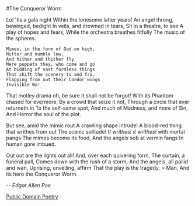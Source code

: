 #The Conqueror Worm

_Lo!_ 'tis a gala night
Within the lonesome latter years!
An angel throng, bewinged, bedight
In veils, and drowned in tears,
Sit in a theatre, to see
A play of hopes and fears,
While the orchestra breathes fitfully
The music of the spheres.
```
Mimes, in the form of God on high,
Mutter and mumble low,
And hither and thither fly 
Mere puppets they, who come and go
At bidding of vast formless things
That shift the scenery to and fro,
Flapping from out their Condor wings
Invisible Wo!
```
That motley drama oh, be sure
It shall not be forgot!
With its Phantom chased for evermore,
By a crowd that seize it not,
Through a circle that ever returneth in
To the self-same spot,
And much of Madness, and more of Sin,
And Horror the soul of the plot.

But see, amid the mimic rout
A crawling shape intrude!
A blood-red thing that writhes from out
The scenic solitude!
_It writhes! it writhes!_ with mortal pangs
The mimes become its food,
And the angels sob at vermin fangs
In human gore imbued.

Out out are the lights out all!
And, over each quivering form,
The curtain, a funeral pall,
Comes down with the rush of a storm,
And the angels, all pallid and wan,
Uprising, unveiling, affirm
That the play is the tragedy, > Man,
And its hero the Conqueror Worm.

-- *Edgar Allen Poe*

[Public Domain Poetry](http://www.public-domain-poetry.com/edgar-allan-poe/conqueror-worm-1741)
